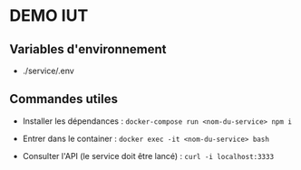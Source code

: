 # DEMO IUT

## Variables d'environnement

- ./service/.env

## Commandes utiles

- Installer les dépendances :
`docker-compose run <nom-du-service> npm i`

- Entrer dans le container :
`docker exec -it <nom-du-service> bash`

- Consulter l'API (le service doit être lancé) :
`curl -i localhost:3333`